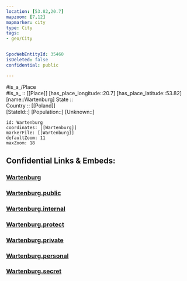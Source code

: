 ```yaml
---
location: [53.82,20.7] 
mapzoom: [7,12] 
mapmarker: city 
type: City
tags:
- geo/City


SpocWebEntityId: 35460
isDeleted: false
confidential: public

---
```

#is_a_/Place  
#is_a_ :: [[Place]] 
[has_place_longitude::20.7] 
[has_place_latitude::53.82] 
[name::Wartenburg] 
State ::  
Country :: [[Poland]]  
[StateId::] 
[Population::] 
[Unknown::] 


```leaflet
id: Wartenburg
coordinates: [[Wartenburg]] 
markerFile: [[Wartenburg]] 
defaultZoom: 11 
maxZoom: 18
```


## Confidential Links & Embeds: 

### [Wartenburg](/_Standards/Earth/Continent/Europe/Europe~East/Poland/Provinces~Poland/Warmian-Masurian/City/Wartenburg.md) 

### [Wartenburg.public](/_public/Earth/Continent/Europe/Europe~East/Poland/Provinces~Poland/Warmian-Masurian/City/Wartenburg.public.md) 

### [Wartenburg.internal](/_internal/Earth/Continent/Europe/Europe~East/Poland/Provinces~Poland/Warmian-Masurian/City/Wartenburg.internal.md) 

### [Wartenburg.protect](/_protect/Earth/Continent/Europe/Europe~East/Poland/Provinces~Poland/Warmian-Masurian/City/Wartenburg.protect.md) 

### [Wartenburg.private](/_private/Earth/Continent/Europe/Europe~East/Poland/Provinces~Poland/Warmian-Masurian/City/Wartenburg.private.md) 

### [Wartenburg.personal](/_personal/Earth/Continent/Europe/Europe~East/Poland/Provinces~Poland/Warmian-Masurian/City/Wartenburg.personal.md) 

### [Wartenburg.secret](/_secret/Earth/Continent/Europe/Europe~East/Poland/Provinces~Poland/Warmian-Masurian/City/Wartenburg.secret.md)

